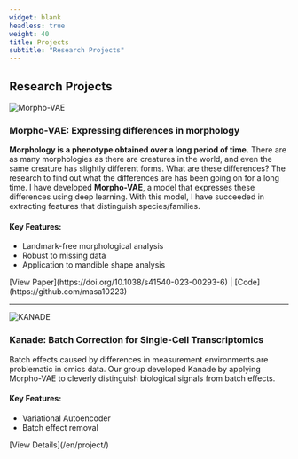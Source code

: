 ```yaml
---
widget: blank
headless: true
weight: 40
title: Projects
subtitle: "Research Projects"
---
```


<div id="projects"></div>

## Research Projects

<div class="project-item">

<div class="project-header">
  <img src="/images/projects/morpho-vae.png" alt="Morpho-VAE" class="project-thumbnail">
  <div class="project-title">
    <h3>Morpho-VAE: Expressing differences in morphology</h3>
  </div>
</div>

**Morphology is a phenotype obtained over a long period of time.** There are as many morphologies as there are creatures in the world, and even the same creature has slightly different forms. What are these differences? The research to find out what the differences are has been going on for a long time. I have developed **Morpho-VAE**, a model that expresses these differences using deep learning. With this model, I have succeeded in extracting features that distinguish species/families.

<div class="features">
<h4>Key Features:</h4>
<ul>
<li>Landmark-free morphological analysis</li>
<li>Robust to missing data</li>
<li>Application to mandible shape analysis</li>
</ul>
</div>

<div class="links">
[View Paper](https://doi.org/10.1038/s41540-023-00293-6) | [Code](https://github.com/masa10223)
</div>

</div>

---

<div class="project-item">

<div class="project-header">
  <img src="/images/projects/kanade.png" alt="KANADE" class="project-thumbnail">
  <div class="project-title">
    <h3>Kanade: Batch Correction for Single-Cell Transcriptomics</h3>
  </div>
</div>

Batch effects caused by differences in measurement environments are problematic in omics data. Our group developed Kanade by applying Morpho-VAE to cleverly distinguish biological signals from batch effects.

<div class="features">
<h4>Key Features:</h4>
<ul>
<li>Variational Autoencoder</li>
<li>Batch effect removal</li>
</ul>
</div>

<div class="links">
[View Details](/en/project/)
</div>

</div>
